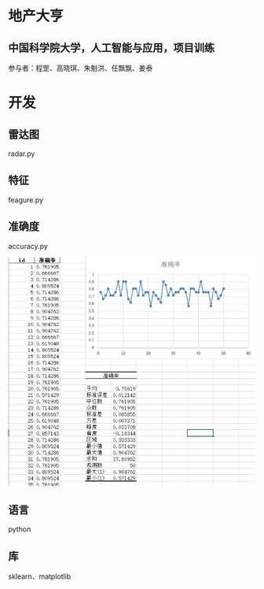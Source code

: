 # 地产大亨


## 中国科学院大学，人工智能与应用，项目训练


参与者：程罡、高晓琪、朱魁洪、任飘飘、姜泰


# 开发

## 雷达图


radar.py


## 特征


feagure.py


## 准确度


accuracy.py


![准确度](./out/accuracy.png)

## 语言


python


## 库


sklearn、matplotlib
